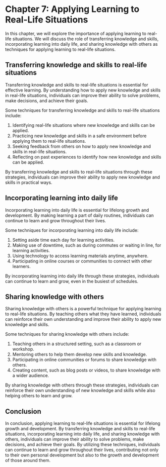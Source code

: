 Chapter 7: Applying Learning to Real-Life Situations
====================================================

In this chapter, we will explore the importance of applying learning to real-life situations. We will discuss the role of transferring knowledge and skills, incorporating learning into daily life, and sharing knowledge with others as techniques for applying learning to real-life situations.

Transferring knowledge and skills to real-life situations
---------------------------------------------------------

Transferring knowledge and skills to real-life situations is essential for effective learning. By understanding how to apply new knowledge and skills in real-life situations, individuals can improve their ability to solve problems, make decisions, and achieve their goals.

Some techniques for transferring knowledge and skills to real-life situations include:

1. Identifying real-life situations where new knowledge and skills can be applied.
2. Practicing new knowledge and skills in a safe environment before applying them to real-life situations.
3. Seeking feedback from others on how to apply new knowledge and skills in real-life situations.
4. Reflecting on past experiences to identify how new knowledge and skills can be applied.

By transferring knowledge and skills to real-life situations through these strategies, individuals can improve their ability to apply new knowledge and skills in practical ways.

Incorporating learning into daily life
--------------------------------------

Incorporating learning into daily life is essential for lifelong growth and development. By making learning a part of daily routines, individuals can continue to learn and grow throughout their lives.

Some techniques for incorporating learning into daily life include:

1. Setting aside time each day for learning activities.
2. Making use of downtime, such as during commutes or waiting in line, for learning activities.
3. Using technology to access learning materials anytime, anywhere.
4. Participating in online courses or communities to connect with other learners.

By incorporating learning into daily life through these strategies, individuals can continue to learn and grow, even in the busiest of schedules.

Sharing knowledge with others
-----------------------------

Sharing knowledge with others is a powerful technique for applying learning to real-life situations. By teaching others what they have learned, individuals can reinforce their own understanding and improve their ability to apply new knowledge and skills.

Some techniques for sharing knowledge with others include:

1. Teaching others in a structured setting, such as a classroom or workshop.
2. Mentoring others to help them develop new skills and knowledge.
3. Participating in online communities or forums to share knowledge with others.
4. Creating content, such as blog posts or videos, to share knowledge with a wider audience.

By sharing knowledge with others through these strategies, individuals can reinforce their own understanding of new knowledge and skills while also helping others to learn and grow.

Conclusion
----------

In conclusion, applying learning to real-life situations is essential for lifelong growth and development. By transferring knowledge and skills to real-life situations, incorporating learning into daily life, and sharing knowledge with others, individuals can improve their ability to solve problems, make decisions, and achieve their goals. By utilizing these techniques, individuals can continue to learn and grow throughout their lives, contributing not only to their own personal development but also to the growth and development of those around them.


